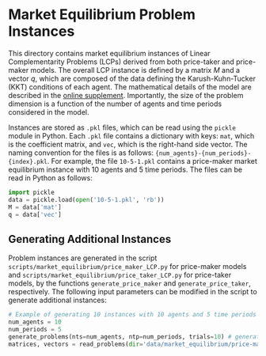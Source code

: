# Market Equilibrium Problem Instances

This directory contains market equilibrium instances of Linear Complementarity Problems (LCPs) derived from both price-taker and price-maker models. The overall LCP instance is defined by a matrix $M$ and a vector $q$, which are composed of the data defining the Karush-Kuhn-Tucker (KKT) conditions of each agent. The mathematical details of the model are described in the [online supplement](<fill-url>). Importantly, the size of the problem dimension is a function of the number of agents and time periods considered in the model. 

Instances are stored as `.pkl` files, which can be read using the `pickle` module in Python. Each `.pkl` file contains a dictionary with keys: `mat`, which is the coefficient matrix, and `vec`, which is the right-hand side vector. The naming convention for the files is as follows: `{num_agents}-{num_periods}-{index}.pkl`. For example, the file `10-5-1.pkl` contains a price-maker market equilibrium instance with 10 agents and 5 time periods. The files can be read in Python as follows:

```python
import pickle
data = pickle.load(open('10-5-1.pkl', 'rb'))
M = data['mat']
q = data['vec']
```

## Generating Additional Instances
Problem instances are generated in the script `scripts/market_equilibrium/price_maker_LCP.py` for price-maker models and `scripts/market_equilibrium/price_taker_LCP.py` for price-taker models, by the functions `generate_price_maker` and `generate_price_taker`, respectively. The following input parameters can be modified in the script to generate additional instances:

```python
# Example of generating 10 instances with 10 agents and 5 time periods
num_agents = 10
num_periods = 5
generate_problems(nts=num_agents, ntp=num_periods, trials=10) # generate 10 instances
matrices, vectors = read_problems(dir='data/market_equilibrium/price-maker') # read generated instances
```
